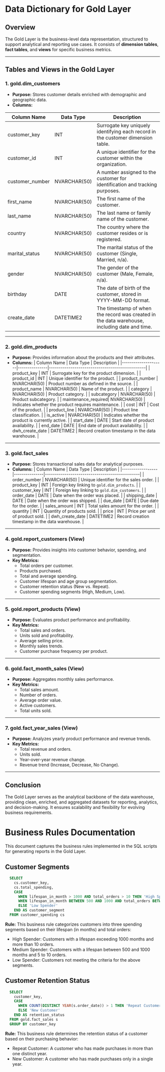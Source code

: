 # Data Dictionary for Gold Layer

## Overview
The Gold Layer is the business-level data representation, structured to support analytical and reporting use cases. It consists of **dimension tables**, **fact tables**, and **views** for specific business metrics.

---

## Tables and Views in the Gold Layer

### 1. **gold.dim_customers**
- **Purpose:** Stores customer details enriched with demographic and geographic data.
- **Columns:**
  
| Column Name      | Data Type     | Description                                                                                 |
|------------------|---------------|---------------------------------------------------------------------------------------------|
| customer_key     | INT           | Surrogate key uniquely identifying each record in the customer dimension table.             |
| customer_id      | INT           | A unique identifier for the customer within the organization.                              |
| customer_number  | NVARCHAR(50)  | A number assigned to the customer for identification and tracking purposes.                |
| first_name       | NVARCHAR(50)  | The first name of the customer.                                                            |
| last_name        | NVARCHAR(50)  | The last name or family name of the customer.                                              |
| country          | NVARCHAR(50)  | The country where the customer resides or is registered.                                   |
| marital_status   | NVARCHAR(50)  | The marital status of the customer (Single, Married, n/a).                      |
| gender           | NVARCHAR(50)  | The gender of the customer (Male, Female, n/a).                               |
| birthday         | DATE          | The date of birth of the customer, stored in YYYY-MM-DD format.                            |
| create_date      | DATETIME2     | The timestamp of when the record was created in the data warehouse, including date and time.|

---

### 2. **gold.dim_products**
- **Purpose:** Provides information about the products and their attributes.
- **Columns:**
  | Column Name         | Data Type     | Description                                     |
  |---------------------|---------------|-------------------------------------------------|
  | product_key         | INT           | Surrogate key for the product dimension.        |
  | product_id          | INT           | Unique identifier for the product.              |
  | product_number      | NVARCHAR(50)  | Product number as defined in the source.        |
  | product_name        | NVARCHAR(50)  | Name of the product.                            |
  | category            | NVARCHAR(50)  | Product category.                               |
  | subcategory         | NVARCHAR(50)  | Product subcategory.                            |
  | maintenance_required| NVARCHAR(50)  | Indicates whether the product requires maintenance. |
  | cost                | INT           | Cost of the product.                            |
  | product_line        | NVARCHAR(50)  | Product line classification.                   |
  | is_active           | NVARCHAR(50)  | Indicates whether the product is currently active. |
  | start_date          | DATE          | Start date of product availability.             |
  | end_date            | DATE          | End date of product availability.               |
  | dwh_create_date     | DATETIME2     | Record creation timestamp in the data warehouse. |

---

### 3. **gold.fact_sales**
- **Purpose:** Stores transactional sales data for analytical purposes.
- **Columns:**
  | Column Name      | Data Type     | Description                                    |
  |------------------|---------------|------------------------------------------------|
  | order_number     | NVARCHAR(50)  | Unique identifier for the sales order.         |
  | product_key      | INT           | Foreign key linking to `gold.dim_products`.    |
  | customer_key     | INT           | Foreign key linking to `gold.dim_customers`.   |
  | order_date       | DATE          | Date when the order was placed.                |
  | shipping_date    | DATE          | Date when the order was shipped.               |
  | due_date         | DATE          | Due date for the order.                        |
  | sales_amount     | INT           | Total sales amount for the order.              |
  | quantity         | INT           | Quantity of products sold.                     |
  | price            | INT           | Price per unit of product sold.                |
  | dwh_create_date  | DATETIME2     | Record creation timestamp in the data warehouse. |

---

### 4. **gold.report_customers** (View)
- **Purpose:** Provides insights into customer behavior, spending, and segmentation.
- **Key Metrics:**
  - Total orders per customer.
  - Products purchased.
  - Total and average spending.
  - Customer lifespan and age group segmentation.
  - Customer retention status (New vs. Repeat).
  - Customer spending segments (High, Medium, Low).

---

### 5. **gold.report_products** (View)
- **Purpose:** Evaluates product performance and profitability.
- **Key Metrics:**
  - Total sales and orders.
  - Units sold and profitability.
  - Average selling price.
  - Monthly sales trends.
  - Customer purchase frequency per product.

---

### 6. **gold.fact_month_sales** (View)
- **Purpose:** Aggregates monthly sales performance.
- **Key Metrics:**
  - Total sales amount.
  - Number of orders.
  - Average order value.
  - Active customers.
  - Total units sold.

---

### 7. **gold.fact_year_sales** (View)
- **Purpose:** Analyzes yearly product performance and revenue trends.
- **Key Metrics:**
  - Total revenue and orders.
  - Units sold.
  - Year-over-year revenue change.
  - Revenue trend (Increase, Decrease, No Change).

---

## Conclusion
The Gold Layer serves as the analytical backbone of the data warehouse, providing clean, enriched, and aggregated datasets for reporting, analytics, and decision-making. It ensures scalability and flexibility for evolving business requirements.

# Business Rules Documentation

This document captures the business rules implemented in the SQL scripts for generating reports in the Gold Layer.

## Customer Segments
```sql
  SELECT 
    cs.customer_key,
    cs.total_spending,
    CASE 
      WHEN lifespan_in_month > 1000 AND total_orders > 10 THEN 'High Spender'
      WHEN lifespan_in_month BETWEEN 500 AND 1000 AND total_orders BETWEEN 5 AND 10 THEN 'Medium Spender'
      ELSE 'Low Spender' 
    END AS customer_segment
  FROM customer_spending cs
```
**Rule:**
This business rule categorizes customers into three spending segments based on their lifespan (in months) and total orders:
- High Spender: Customers with a lifespan exceeding 1000 months and more than 10 orders.
- Medium Spender: Customers with a lifespan between 500 and 1000 months and 5 to 10 orders.
- Low Spender: Customers not meeting the criteria for the above segments.

## Customer Retention Status
```sql
  SELECT 
    customer_key,
    CASE 
      WHEN COUNT(DISTINCT YEAR(s.order_date)) > 1 THEN 'Repeat Customer'
      ELSE 'New Customer'
    END AS retention_status
  FROM gold.fact_sales s
  GROUP BY customer_key
```
**Rule:**
This business rule determines the retention status of a customer based on their purchasing behavior:
- Repeat Customer: A customer who has made purchases in more than one distinct year.
- New Customer: A customer who has made purchases only in a single year.


